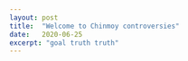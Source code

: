 ```yaml
---
layout: post
title:  "Welcome to Chinmoy controversies"
date:   2020-06-25
excerpt: "goal truth truth"
---
```

